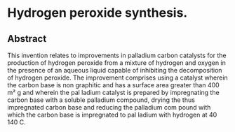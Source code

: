 # Hydrogen peroxide synthesis.

## Abstract
This invention relates to improvements in palladium carbon catalysts for the production of hydrogen peroxide from a mixture of hydrogen and oxygen in the presence of an aqueous liquid capable of inhibiting the decomposition of hydrogen peroxide. The improvement comprises using a catalyst wherein the carbon base is non graphitic and has a surface area greater than 400 m² g and wherein the pal ladium catalyst is prepared by impregnating the carbon base with a soluble palladium compound, drying the thus impregnated carbon base and reducing the palladium com pound with which the carbon base is impregnated to pal ladium with hydrogen at 40 140 C.